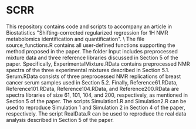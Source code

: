 # SCRR
This repository contains code and scripts to accompany an article in Biostatistics "Shifting-corrected regularized regression for 1H NMR metabolomics identification and quantification". \\
The file source_functions.R contains all user-defined functions supporting the method proposed in the paper.
The folder Input includes preprocessed mixture data and three reference libraries discussed in Section 5 of the paper. Specifically, ExperimentalMixture.RData contains preprocessed NMR spectra of the three experimental mixtures described in Section 5.1. Serum.RData consists of three preprocessed NMR replications of breast cancer serum samples used in Section 5.2. Finally, Reference61.RData, Reference101.RData, Reference104.RData, and Reference200.RData are spectra libraries of size 61, 101, 104, and 200, respectively, as mentioned in Section 5 of the paper.
The scripts Simulation1.R and Simulation2.R can be used to reproduce Simulation 1 and Simulation 2 in Section 4 of the paper, respectively.
The script RealData.R can be used to reproduce the real data analysis described in Section 5 of the paper.
